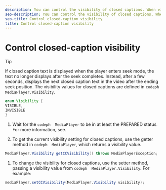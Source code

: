 ```yaml
---
description: You can control the visibility of closed captions. When visibility has been enabled, the currently selected track is displayed. If you change which track is current, the visibility setting remains the same.
seo-description: You can control the visibility of closed captions. When visibility has been enabled, the currently selected track is displayed. If you change which track is current, the visibility setting remains the same.
seo-title: Control closed-caption visibility
title: Control closed-caption visibility
---
```


# Control closed-caption visibility

>[!TIP]
>
>If closed caption text is displayed when the player enters seek mode, the text no longer displays after the seek completes. Instead, after a few seconds, displays the next closed caption text in the video after the ending seek position.
>The visibility values for closed captions are defined in `codeph  MediaPlayer.Visibility`.
>```java
>enum Visibility { 
> VISIBLE, 
> INVISIBLE 
>}
>```
>
>
>1. Wait for the `codeph  MediaPlayer` to be in at least the PREPARED status.
>   For more information, see[]().
>   
>1. To get the current visibility setting for closed captions, use the getter method in `codeph  MediaPlayer`, which returns a visibility value.
>   ```java
>   MediaPlayer.Visibility getCCVisibility() throws MediaPlayerException;
>   ```
>   
>   
>1. To change the visibility for closed captions, use the setter method, passing a visibility value from `codeph  MediaPlayer.Visibility`.
>   For example:
>   ```java
>   mediaPlayer.setCCVisibility(MediaPlayer.Visibility visibility);
>   ```
>   
>   
>   
